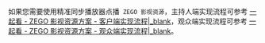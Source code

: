 <div class="mk-hint">

如果您需要使用精准同步播放器点播` ZEGO 影视资源`，主持人端实现流程可参考 [一起看 - ZEGO 影视资源方案 - 客户端实现流程\|_blank](!Watch_together-Host_Implementation)，观众端实现流程可参考  [一起看 - ZEGO 影视资源方案 - 观众端实现流程\|_blank](!Watch_together-Audience_Implementation)。
</div>


